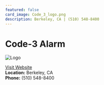```yaml
---
featured: false
card_image: Code_3_logo.png
description: Berkeley, CA | (510) 548-8400
---
```


# Code-3 Alarm
<img src="Code_3_logo.png" alt="Logo" style="max-width: 200px; height: auto;">

<a href="https://www.code3alarm.com">Visit Website</a>  
**Location:** Berkeley, CA  
**Phone:** (510) 548-8400
